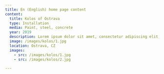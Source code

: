 ```yaml
---
title: En (English) home page content
content:
  title: Kolos of Ostrava
  type: Installation
  media: Paint, steel, concrete
  year: 2019
  description: Lorem ipsum dolor sit amet, consectetur adipiscing elit, sed do eiusmod tempor incididunt ut labore et dolore magna aliqua. 
  image: /images/kolos/1.jpg
  location: Ostrava, CZ
  images:
    - src: /images/kolos/1.jpg
    - src: /images/kolos/2.jpg
    
---
```

